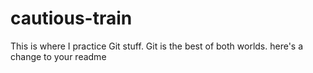 # cautious-train
This is where I practice Git stuff.
Git is the best of both worlds. 
here's a change to your readme